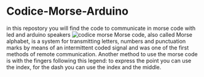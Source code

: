 # Codice-Morse-Arduino
in this repostory you will find the code to communicate in morse code with led and arduino speakers
![codice morse](https://user-images.githubusercontent.com/94646702/173837589-103a0025-3e86-481c-904a-cb0b6a02a86d.jpg)
Morse code, also called Morse alphabet, is a system for transmitting letters, numbers and punctuation marks by means of an intermittent coded signal and was one of the first methods of remote communication. Another method to use the morse code is with the fingers following this legend: to express the point you can use the index, for the dash you can use the index and the middle.

